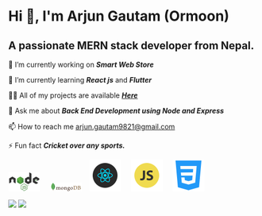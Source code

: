 # Hi :wave:, I'm Arjun Gautam (Ormoon)

## A passionate MERN stack developer from Nepal.


:telescope: I’m currently working on ***Smart Web Store***

:seedling: I’m currently learning ***React js*** and ***Flutter***

:man_technologist: All of my projects are available ***<a href="https://github.com/ormoon?tab=repositories" target="_blank">Here</a>***

:speech_balloon: Ask me about ***Back End Development using Node and Express***

:mailbox: How to reach me <a href="arjun.gautam9821@gmail.com" target="_blank">arjun.gautam9821@gmail.com</a>

:zap: Fun fact ***Cricket over any sports.***

<img src="https://github.com/ormoon/ormoon/blob/main/nodejs.png"/>&nbsp; &nbsp;&nbsp; <img src="https://github.com/ormoon/ormoon/blob/main/mongodb.png"/>&nbsp; &nbsp;&nbsp;<img src="https://github.com/ormoon/ormoon/blob/main/react.png"/>&nbsp; &nbsp;&nbsp; <img src="https://github.com/ormoon/ormoon/blob/main/js.png"/>&nbsp; &nbsp;&nbsp; <img src="https://github.com/ormoon/ormoon/blob/main/css.png"/>


<img src="https://github-readme-stats.vercel.app/api/top-langs?username=ormoon&layout=compact"/>



<img src="https://github-readme-stats.vercel.app/api?username=ormoon&&show_icons=true&title_color=ffffff&icon_color=0c93e4&text_color=daf7dc&bg_color=191919"/>
